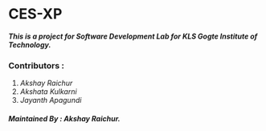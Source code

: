 # CES-XP

**_This is a project for Software Development Lab for KLS Gogte Institute of Technology._**

### Contributors :

1. _Akshay Raichur_
2. _Akshata Kulkarni_
3. _Jayanth Apagundi_

##### Maintained By : Akshay Raichur.

